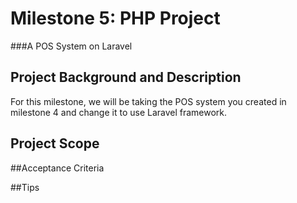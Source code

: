 # Milestone 5: PHP Project
###A POS System on Laravel

## Project Background and Description
For this milestone, we will be taking the POS system you created in milestone 4 and change it to use Laravel framework. 

## Project Scope

##Acceptance Criteria

##Tips